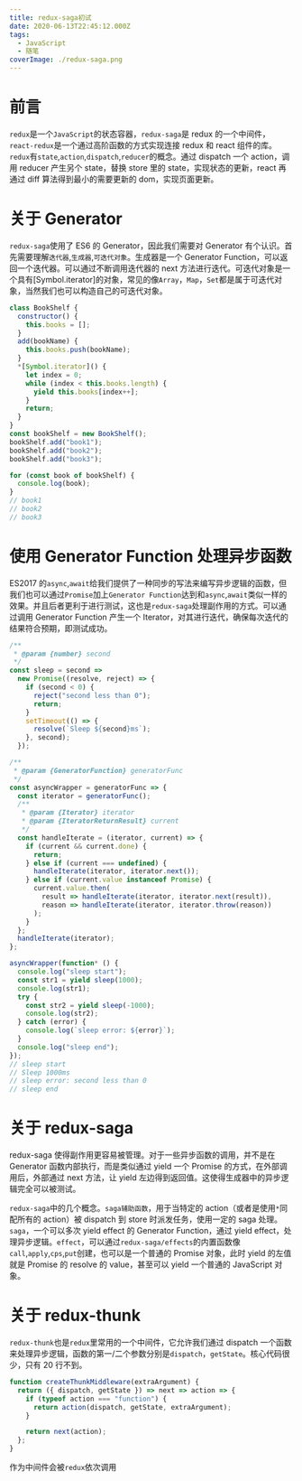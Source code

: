 ```yaml
---
title: redux-saga初试
date: 2020-06-13T22:45:12.000Z
tags:
  - JavaScript
  - 随笔
coverImage: ./redux-saga.png
---
```


# 前言

`redux`是一个`JavaScript`的状态容器，`redux-saga`是 redux 的一个中间件，`react-redux`是一个通过高阶函数的方式实现连接 redux 和 react 组件的库。`redux`有`state`,`action`,`dispatch`,`reducer`的概念。通过 dispatch 一个 action，调用 reducer 产生另个 state，替换 store 里的 state，实现状态的更新，react 再通过 diff 算法得到最小的需要更新的 dom，实现页面更新。

# 关于 Generator

`redux-saga`使用了 ES6 的 Generator，因此我们需要对 Generator 有个认识。首先需要理解`迭代器`,`生成器`,`可迭代对象`。生成器是一个 Generator Function，可以返回一个迭代器。可以通过不断调用迭代器的 next 方法进行迭代。可迭代对象是一个具有[Symbol.iterator]的对象，常见的像`Array`，`Map`，`Set`都是属于可迭代对象，当然我们也可以构造自己的可迭代对象。

```javascript
class BookShelf {
  constructor() {
    this.books = [];
  }
  add(bookName) {
    this.books.push(bookName);
  }
  *[Symbol.iterator]() {
    let index = 0;
    while (index < this.books.length) {
      yield this.books[index++];
    }
    return;
  }
}
const bookShelf = new BookShelf();
bookShelf.add("book1");
bookShelf.add("book2");
bookShelf.add("book3");

for (const book of bookShelf) {
  console.log(book);
}
// book1
// book2
// book3
```

# 使用 Generator Function 处理异步函数

ES2017 的`async`,`await`给我们提供了一种同步的写法来编写异步逻辑的函数，但我们也可以通过`Promise`加上`Generator Function`达到和`async`,`await`类似一样的效果。并且后者更利于进行测试，这也是`redux-saga`处理副作用的方式。可以通过调用 Generator Function 产生一个 Iterator，对其进行迭代，确保每次迭代的结果符合预期，即测试成功。

```javascript
/**
 * @param {number} second
 */
const sleep = second =>
  new Promise((resolve, reject) => {
    if (second < 0) {
      reject("second less than 0");
      return;
    }
    setTimeout(() => {
      resolve(`Sleep ${second}ms`);
    }, second);
  });

/**
 * @param {GeneratorFunction} generatorFunc
 */
const asyncWrapper = generatorFunc => {
  const iterator = generatorFunc();
  /**
   * @param {Iterator} iterator
   * @param {IteratorReturnResult} current
   */
  const handleIterate = (iterator, current) => {
    if (current && current.done) {
      return;
    } else if (current === undefined) {
      handleIterate(iterator, iterator.next());
    } else if (current.value instanceof Promise) {
      current.value.then(
        result => handleIterate(iterator, iterator.next(result)),
        reason => handleIterate(iterator, iterator.throw(reason))
      );
    }
  };
  handleIterate(iterator);
};

asyncWrapper(function* () {
  console.log("sleep start");
  const str1 = yield sleep(1000);
  console.log(str1);
  try {
    const str2 = yield sleep(-1000);
    console.log(str2);
  } catch (error) {
    console.log(`sleep error: ${error}`);
  }
  console.log("sleep end");
});
// sleep start
// Sleep 1000ms
// sleep error: second less than 0
// sleep end
```

# 关于 redux-saga

redux-saga 使得副作用更容易被管理。对于一些异步函数的调用，并不是在 Generator 函数内部执行，而是类似通过 yield 一个 Promise 的方式，在外部调用后，外部通过 next 方法，让 yield 左边得到返回值。这使得生成器中的异步逻辑完全可以被测试。

`redux-saga`中的几个概念。`saga辅助函数`，用于当特定的 action（或者是使用`*`同配所有的 action）被 dispatch 到 store 时派发任务，使用一定的 saga 处理。`saga`，一个可以多次 yield effect 的 Generator Function，通过 yield effect，处理异步逻辑。`effect`，可以通过`redux-saga/effects`的内置函数像`call`,`apply`,`cps`,`put`创建，也可以是一个普通的 Promise 对象，此时 yield 的左值就是 Promise 的 resolve 的 value，甚至可以 yield 一个普通的 JavaScript 对象。

# 关于 redux-thunk

`redux-thunk`也是`redux`里常用的一个中间件，它允许我们通过 dispatch 一个函数来处理异步逻辑，函数的第一/二个参数分别是`dispatch`，`getState`。核心代码很少，只有 20 行不到。

```javascript
function createThunkMiddleware(extraArgument) {
  return ({ dispatch, getState }) => next => action => {
    if (typeof action === "function") {
      return action(dispatch, getState, extraArgument);
    }

    return next(action);
  };
}
```

作为中间件会被`redux`依次调用
